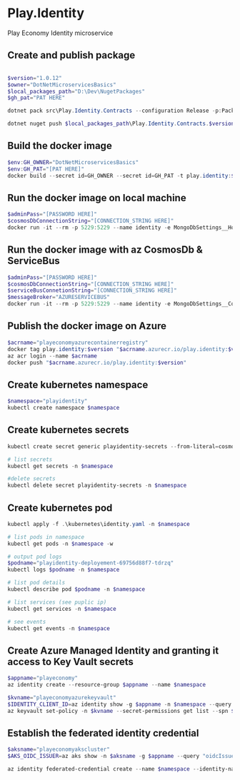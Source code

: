 # Play.Identity
Play Economy Identity microservice

## Create and publish package
```powershell

$version="1.0.12"
$owner="DotNetMicroservicesBasics"
$local_packages_path="D:\Dev\NugetPackages"
$gh_pat="PAT HERE"

dotnet pack src\Play.Identity.Contracts --configuration Release -p:PackageVersion=$version -p:RepositoryUrl=https://github.com/$owner/Play.Identity -o $local_packages_path

dotnet nuget push $local_packages_path\Play.Identity.Contracts.$version.nupkg --api-key $gh_pat --source github
```

## Build the docker image
```powershell
$env:GH_OWNER="DotNetMicroservicesBasics"
$env:GH_PAT="[PAT HERE]"
docker build --secret id=GH_OWNER --secret id=GH_PAT -t play.identity:$version .
```

## Run the docker image on local machine
```powershell
$adminPass="[PASSWORD HERE]"
$cosmosDbConnectionString="[CONNECTION_STRING HERE]"
docker run -it --rm -p 5229:5229 --name identity -e MongoDbSettings__Host=mongo=$cosmosDbConnectionString -e RabbitMqSettings__Host=rabbitmq -e IdentitySettings__AdminUserPassword=$adminPass --network playinfrastructure_default play.identity:$version
```


## Run the docker image with az CosmosDb & ServiceBus
```powershell
$adminPass="[PASSWORD HERE]"
$cosmosDbConnectionString="[CONNECTION_STRING HERE]"
$serviceBusConnetionString="[CONNECTION_STRING HERE]"
$messageBroker="AZURESERVICEBUS"
docker run -it --rm -p 5229:5229 --name identity -e MongoDbSettings__ConnectionString=$cosmosDbConnectionString -e ServiceSettings__MessageBroker=$messageBroker -e ServiceBusSettings__ConnectionString=$serviceBusConnetionString -e IdentitySettings__AdminUserPassword=$adminPass play.identity:$version
```


## Publish the docker image on Azure
```powershell
$acrname="playeconomyazurecontainerregistry"
docker tag play.identity:$version "$acrname.azurecr.io/play.identity:$version"
az acr login --name $acrname
docker push "$acrname.azurecr.io/play.identity:$version"
```

## Create kubernetes namespace
```powershell
$namespace="playidentity"
kubectl create namespace $namespace
```

## Create kubernetes secrets
```powershell
kubectl create secret generic playidentity-secrets --from-literal=cosmosdb-connectionstring=$cosmosDbConnectionString --from-literal=servicebus-connectionstring=$serviceBusConnetionString --from-literal=admin-password=$adminPass -n $namespace

# list secrets
kubectl get secrets -n $namespace

#delete secrets 
kubectl delete secret playidentity-secrets -n $namespace
```

## Create kubernetes pod
```powershell
kubectl apply -f .\kubernetes\identity.yaml -n $namespace

# list pods in namespace
kubectl get pods -n $namespace -w

# output pod logs
$podname="playidentity-deployement-69756d88f7-tdrzq"
kubectl logs $podname -n $namespace

# list pod details
kubectl describe pod $podname -n $namespace

# list services (see puplic ip)
kubectl get services -n $namespace

# see events
kubectl get events -n $namespace
```

## Create Azure Managed Identity and granting it access to Key Vault secrets
```powershell
$appname="playeconomy"
az identity create --resource-group $appname --name $namespace

$kvname="playeconomyazurekeyvault"
$IDENTITY_CLIENT_ID=az identity show -g $appname -n $namespace --query clientId -otsv
az keyvault set-policy -n $kvname --secret-permissions get list --spn $IDENTITY_CLIENT_ID
```

## Establish the federated identity credential
```powershell
$aksname="playeconomyakscluster"
$AKS_OIDC_ISSUER=az aks show -n $aksname -g $appname --query "oidcIssuerProfile.issuerUrl" -otsv

az identity federated-credential create --name $namespace --identity-name $namespace --resource-group $appname --issuer $AKS_OIDC_ISSUER --subject system:serviceaccount:"${namespace}":"${namespace}-serviceaccount"
```